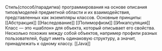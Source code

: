 Стиль(способ/парадигма) программирования на основе описания типов/моделей предметной области и их взаимодействия, представленных как экземпляры классов.
	Основные принципы:
	[[Абстракция]]
	[[Наследование]]
	[[Полиморфизм]]
	[[Инкапсуляция]]
	Класс — это «шаблон» для объекта, который описывает его свойства. Несколько похожих между собой объектов, например профили разных пользователей, будут иметь одинаковую структуру, а значит, принадлежать к одному классу.
[[Java]]